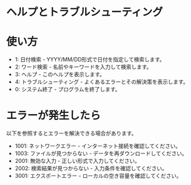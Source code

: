 # ヘルプとトラブルシューティング
# 使い方
* 1: 日付検索 - YYYY/MM/DD形式で日付を指定して検索します。
* 2: ワード検索 - 名前やキーワードを入力して検索します。
* 3: ヘルプ - このヘルプを表示します。
* 4: トラブルシューティング - よくあるエラーとその解決策を表示します。
* 0: システム終了 - プログラムを終了します。
# エラーが発生したら
以下を参照するとエラーを解決できる場合があります。
* 1001: ネットワークエラー - インターネット接続を確認してください。
* 1003: ファイルが見つからない - データを再ダウンロードしてください。
* 2001: 無効な入力 - 正しい形式で入力してください。
* 2002: 検索結果が見つからない - 入力条件を確認してください。
* 3001: エクスポートエラー - ローカルの空き容量を確認してください。
